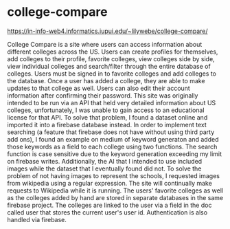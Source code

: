 # college-compare
 https://in-info-web4.informatics.iupui.edu/~lilywebe/college-compare/
 
 
College Compare is a site where users can access information about different colleges across the US. Users can create profiles for themselves, add colleges to their profile, favorite colleges, view colleges side by side, view individual colleges and search/filter through the entire database of colleges. Users must be signed in to favorite colleges and add colleges to the database. Once a user has added a college, they are able to make updates to that college as well. Users can also edit their account information after confirming their password. This site was originally intended to be run via an API that held very detailed information about US colleges, unfortunately, I was unable to gain access to an educational license for that API. To solve that problem, I found a dataset online and imported it into a firebase database instead. In order to implement text searching (a feature that firebase does not have without using third party add ons), I found an example on medium of keyword generaton and added those keywords as a field to each college using two functions. The search function is case sensitive due to the keyword generation exceeding my limit on firebase writes.  Additionally, the AI that I intended to use included images while the dataset that I eventually found did not. To solve the problem of not having images to represent the schools, I requested images from wikipedia using a regular expression. The site will continually make requests to Wikipedia while it is running. The users' favorite colleges as well as the colleges added by hand are stored in separate databases in the same firebase project. The colleges are linked to the user via a field in the doc called user that stores the current user's user id. Authentication is also handled via firebase. 
